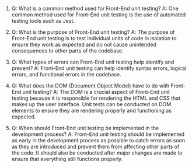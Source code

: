 1. Q: What is a common method used for Front-End unit testing?
   A: One common method used for Front-End unit testing is the use of automated testing tools such as Jest.

2. Q: What is the purpose of Front-End unit testing?
   A: The purpose of Front-End unit testing is to test individual units of code in isolation to ensure they work as expected and do not cause unintended consequences to other parts of the codebase.

3. Q: What types of errors can Front-End unit testing help identify and prevent?
   A: Front-End unit testing can help identify syntax errors, logical errors, and functional errors in the codebase.

4. Q: What does the DOM (Document Object Model) have to do with Front-End unit testing?
   A: The DOM is a crucial aspect of Front-End unit testing because it is responsible for rendering the HTML and CSS that makes up the user interface. Unit tests can be conducted on DOM elements to ensure they are rendering properly and functioning as expected.

5. Q: When should Front-End unit testing be implemented in the development process?
   A: Front-End unit testing should be implemented as early in the development process as possible to catch errors as soon as they are introduced and prevent them from affecting other parts of the code. It should also be conducted after major changes are made to ensure that everything still functions properly.